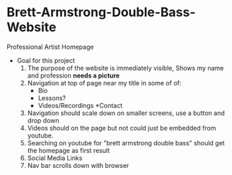 # Brett-Armstrong-Double-Bass-Website
Professional Artist Homepage
* Goal for this project
  1. The purpose of the website is immediately visible, Shows my name and profession __needs a picture__
  2. Navigation at top of page near my title in some of of:
      * Bio
      * Lessons?
      * Videos/Recordings
      *Contact
  3. Navigation should scale down on smaller screens, use a button and drop down
  4. Videos should on the page but not could just be embedded from youtube.
  5. Searching on youtube for "brett armstrong double bass" should get the homepage as first result
  6. Social Media Links
  7. Nav bar scrolls down with browser
  
